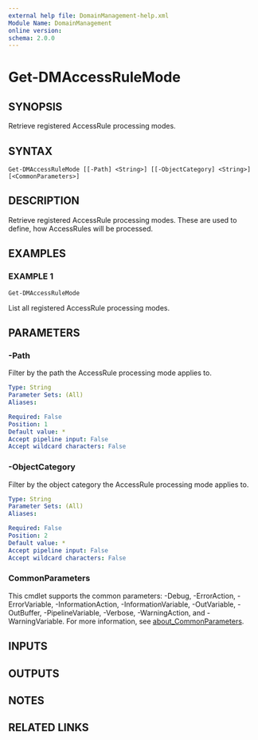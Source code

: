 ```yaml
---
external help file: DomainManagement-help.xml
Module Name: DomainManagement
online version:
schema: 2.0.0
---
```


# Get-DMAccessRuleMode

## SYNOPSIS
Retrieve registered AccessRule processing modes.

## SYNTAX

```
Get-DMAccessRuleMode [[-Path] <String>] [[-ObjectCategory] <String>] [<CommonParameters>]
```

## DESCRIPTION
Retrieve registered AccessRule processing modes.
These are used to define, how AccessRules will be processed.

## EXAMPLES

### EXAMPLE 1
```
Get-DMAccessRuleMode
```

List all registered AccessRule processing modes.

## PARAMETERS

### -Path
Filter by the path the AccessRule processing mode applies to.

```yaml
Type: String
Parameter Sets: (All)
Aliases:

Required: False
Position: 1
Default value: *
Accept pipeline input: False
Accept wildcard characters: False
```

### -ObjectCategory
Filter by the object category the AccessRule processing mode applies to.

```yaml
Type: String
Parameter Sets: (All)
Aliases:

Required: False
Position: 2
Default value: *
Accept pipeline input: False
Accept wildcard characters: False
```

### CommonParameters
This cmdlet supports the common parameters: -Debug, -ErrorAction, -ErrorVariable, -InformationAction, -InformationVariable, -OutVariable, -OutBuffer, -PipelineVariable, -Verbose, -WarningAction, and -WarningVariable. For more information, see [about_CommonParameters](http://go.microsoft.com/fwlink/?LinkID=113216).

## INPUTS

## OUTPUTS

## NOTES

## RELATED LINKS
